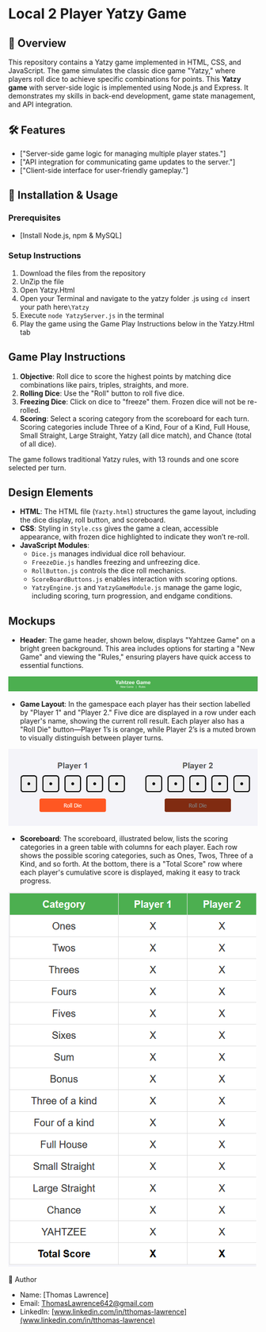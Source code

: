 # Local 2 Player Yatzy Game

## 🚀 Overview
This repository contains a Yatzy game implemented in HTML, CSS, and JavaScript. The game simulates the classic dice game "Yatzy," where players roll dice to achieve specific combinations for points. This **Yatzy game** with server-side logic is implemented using Node.js and Express. It demonstrates my skills in back-end development, game state management, and API integration.

## 🛠️ Features
- ["Server-side game logic for managing multiple player states."]
- ["API integration for communicating game updates to the server."]
- ["Client-side interface for user-friendly gameplay."]

## 🔧 Installation & Usage

### Prerequisites
- [Install Node.js, npm & MySQL]

### Setup Instructions
1. Download the files from the repository
2. UnZip the file
3. Open Yatzy.Html
4. Open your Terminal and navigate to the yatzy folder .js using `cd `insert your path here`\Yatzy `
5. Execute `node YatzyServer.js` in the terminal
6. Play the game using the Game Play Instructions below in the Yatzy.Html tab

## Game Play Instructions
1. **Objective**: Roll dice to score the highest points by matching dice combinations like pairs, triples, straights, and more.
2. **Rolling Dice**: Use the "Roll" button to roll five dice.
3. **Freezing Dice**: Click on dice to "freeze" them. Frozen dice will not be re-rolled.
4. **Scoring**: Select a scoring category from the scoreboard for each turn. Scoring categories include Three of a Kind, Four of a Kind, Full House, Small Straight, Large Straight, Yatzy (all dice match), and Chance (total of all dice).

The game follows traditional Yatzy rules, with 13 rounds and one score selected per turn.

## Design Elements
- **HTML**: The HTML file (`Yazty.html`) structures the game layout, including the dice display, roll button, and scoreboard.
- **CSS**: Styling in `Style.css` gives the game a clean, accessible appearance, with frozen dice highlighted to indicate they won’t re-roll.
- **JavaScript Modules**:
  - `Dice.js` manages individual dice roll behaviour.
  - `FreezeDie.js` handles freezing and unfreezing dice.
  - `RollButton.js` controls the dice roll mechanics.
  - `ScoreBoardButtons.js` enables interaction with scoring options.
  - `YatzyEngine.js` and `YatzyGameModule.js` manage the game logic, including scoring, turn progression, and endgame conditions.

## Mockups
- **Header**: The game header, shown below, displays "Yahtzee Game" on a bright green background. This area includes options for starting a "New Game" and viewing the "Rules," ensuring players have quick access to essential functions.

![Header](MockupImages/Header.png)

- **Game Layout**: In the gamespace each player has their section labelled by "Player 1" and "Player 2." Five dice are displayed in a row under each player's name, showing the current roll result. Each player also has a "Roll Die" button—Player 1’s is orange, while Player 2’s is a muted brown to visually distinguish between player turns.

![GameSpace](MockupImages/GameSpace.png)

- **Scoreboard**: The scoreboard, illustrated below, lists the scoring categories in a green table with columns for each player. Each row shows the possible scoring categories, such as Ones, Twos, Three of a Kind, and so forth. At the bottom, there is a "Total Score" row where each player's cumulative score is displayed, making it easy to track progress.

![ScoreBroad](MockupImages/ScoreBroad.png)

👤 Author
- Name: [Thomas Lawrence]
- Email: [ThomasLawrence642@gmail.com](mailto:thomaslawrence642@gmail.com)
- LinkedIn: [www.linkedin.com/in/tthomas-lawrence](www.linkedin.com/in/tthomas-lawrence)

